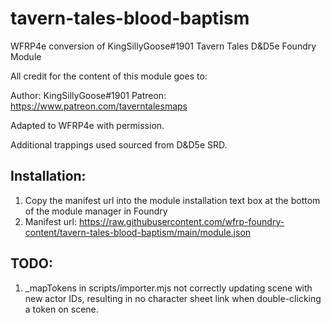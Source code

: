 # tavern-tales-blood-baptism
WFRP4e conversion of KingSillyGoose#1901 Tavern Tales D&amp;D5e Foundry Module

All credit for the content of this module goes to:

Author: KingSillyGoose#1901
Patreon: https://www.patreon.com/taverntalesmaps

Adapted to WFRP4e with permission.

Additional trappings used sourced from D&D5e SRD.

## Installation:

1) Copy the manifest url into the module installation text box at the bottom of the module manager in Foundry
2) Manifest url: https://raw.githubusercontent.com/wfrp-foundry-content/tavern-tales-blood-baptism/main/module.json

## TODO:

1) _mapTokens in scripts/importer.mjs not correctly updating scene with new actor IDs, resulting in no character sheet link when double-clicking a token on scene.

